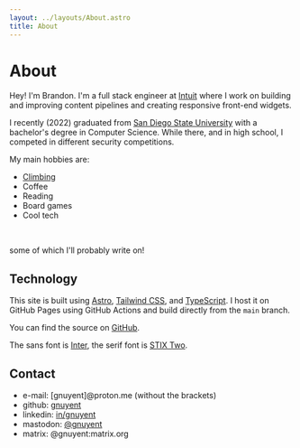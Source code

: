 ```yaml
---
layout: ../layouts/About.astro
title: About
---
```


# About

Hey! I'm Brandon. I'm a full stack engineer at [Intuit](https://www.intuit.com/) where I work on building and improving content pipelines and creating responsive front-end widgets.

I recently (2022) graduated from [San Diego State University](https://www.sdsu.edu) with a bachelor's degree in Computer Science. While there, and in high school, I competed in different security competitions.

My main hobbies are:

-   [Climbing](/blog/climbing-stats)
-   Coffee
-   Reading
-   Board games
-   Cool tech

<br />

some of which I'll probably write on!

## Technology

This site is built using [Astro](https://astro.build/), [Tailwind CSS](https://tailwindcss.com/), and [TypeScript](https://www.typescriptlang.org/). I host it on GitHub Pages using GitHub Actions and build directly from the `main` branch.

You can find the source on [GitHub](https://github.com/gnuyent/website).

The sans font is [Inter](https://rsms.me/inter/), the serif font is [STIX Two](https://www.stixfonts.org/).

## Contact

-   e-mail: [gnuyent]@proton.me (without the brackets)
-   github: [gnuyent](https://github.com/gnuyent)
-   linkedin: [in/gnuyent](https://www.linkedin.com/in/gnuyent/)
-   mastodon: [@gnuyent](https://hachyderm.io/@gnuyent)
-   matrix: @gnuyent:matrix.org
